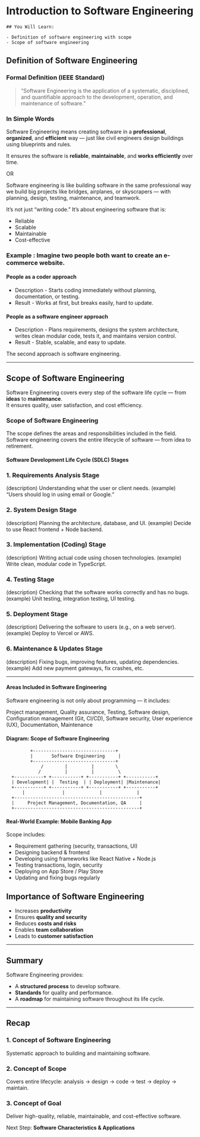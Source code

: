 # Introduction to Software Engineering

```
## You Will Learn:

- Definition of software engineering with scope
- Scope of software engineering
```
## Definition of Software Engineering

### Formal Definition (IEEE Standard)
> “Software Engineering is the application of a systematic, disciplined, and quantifiable approach to the development, operation, and maintenance of software.”

### In Simple Words
Software Engineering means creating software in a **professional**, **organized**, and **efficient** way — just like civil engineers design buildings using blueprints and rules.

It ensures the software is **reliable**, **maintainable**, and **works efficiently** over time.

OR

Software engineering is like building software in the same professional way we build big projects like bridges, airplanes, or skyscrapers — with planning, design, testing, maintenance, and teamwork.

It’s not just “writing code.”
It’s about engineering software that is:

- Reliable
- Scalable
- Maintainable
- Cost-effective

### Example : Imagine two people both want to create an e-commerce website.

#### People as a coder approach
  - Description - Starts coding immediately without planning, documentation, or testing.
  - Result - Works at first, but breaks easily, hard to update.

#### People as a software engineer approach
  - Description - Plans requirements, designs the system architecture, writes clean modular code, tests it, and maintains version control.
  - Result - Stable, scalable, and easy to update.

The second approach is software engineering.

---

## Scope of Software Engineering

Software Engineering covers every step of the software life cycle — from **ideas** to **maintenance**.  
It ensures quality, user satisfaction, and cost efficiency.

### Scope of Software Engineering

The scope defines the areas and responsibilities included in the field.
Software engineering covers the entire lifecycle of software — from idea to retirement.

#### Software Development Life Cycle (SDLC) Stages

### 1. Requirements Analysis Stage
(description) Understanding what the user or client needs. 
(example) “Users should log in using email or Google.”

### 2. System Design Stage
(description) Planning the architecture, database, and UI. 
(example) Decide to use React frontend + Node backend.

### 3. Implementation (Coding) Stage 
(description) Writing actual code using chosen technologies. 
(example) Write clean, modular code in TypeScript.

### 4. Testing Stage 
(description) Checking that the software works correctly and has no bugs. 
(example) Unit testing, integration testing, UI testing.

### 5. Deployment Stage 
(description) Delivering the software to users (e.g., on a web server). 
(example) Deploy to Vercel or AWS.

### 6. Maintenance & Updates Stage 
(description) Fixing bugs, improving features, updating dependencies. 
(example) Add new payment gateways, fix crashes, etc.

---

#### Areas Included in Software Engineering
Software engineering is not only about programming — it includes:

Project management, Quality assurance, Testing, Software design, Configuration management (Git, CI/CD), Software security, User experience (UX), Documentation, Maintenance

#### Diagram: Scope of Software Engineering

             +-------------------------------+
             |       Software Engineering     |
             +-------------------------------+
                 /        |         |        \
                /         |         |         \
      +-----------+ +-----------+ +-----------+ +-----------+
      | Development| |  Testing  | | Deployment| |Maintenance|
      +-----------+ +-----------+ +-----------+ +-----------+
          |              |             |             |
      +-----------------------------------------------+
      |     Project Management, Documentation, QA     |
      +-----------------------------------------------+

#### Real-World Example: Mobile Banking App

Scope includes:
- Requirement gathering (security, transactions, UI)
- Designing backend & frontend
- Developing using frameworks like React Native + Node.js
- Testing transactions, login, security
- Deploying on App Store / Play Store
- Updating and fixing bugs regularly

## Importance of Software Engineering
- Increases **productivity**  
- Ensures **quality and security**  
- Reduces **costs and risks**  
- Enables **team collaboration**  
- Leads to **customer satisfaction**

---

## Summary
Software Engineering provides:
- A **structured process** to develop software.
- **Standards** for quality and performance.
- A **roadmap** for maintaining software throughout its life cycle.

---

## Recap
### 1. Concept of Software Engineering
Systematic approach to building and maintaining software.

### 2. Concept of Scope
Covers entire lifecycle: analysis → design → code → test → deploy → maintain.

### 3. Concept of Goal
Deliver high-quality, reliable, maintainable, and cost-effective software.

Next Step: **Software Characteristics & Applications**
